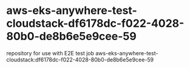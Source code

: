 # aws-eks-anywhere-test-cloudstack-df6178dc-f022-4028-80b0-de8b6e5e9cee-59
repository for use with E2E test job aws-eks-anywhere-test-cloudstack:df6178dc-f022-4028-80b0-de8b6e5e9cee-59
